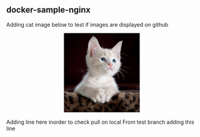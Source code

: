 ## docker-sample-nginx
Adding cat image below to test if images are displayed on github


<p align="center">
  <img src="./ImageAsset/kitty-cat-kitten-pet-45201.jpeg" width="200">
</p>

Adding line here inorder to check pull on local
From test branch adding this line


